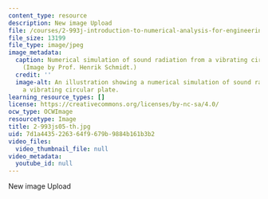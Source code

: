```yaml
---
content_type: resource
description: New image Upload
file: /courses/2-993j-introduction-to-numerical-analysis-for-engineering-13-002j-spring-2005/7d1a4435226364f9679b9884b161b3b2_2-993js05-th.jpg
file_size: 13199
file_type: image/jpeg
image_metadata:
  caption: Numerical simulation of sound radiation from a vibrating circular plate.
    (Image by Prof. Henrik Schmidt.)
  credit: ''
  image-alt: An illustration showing a numerical simulation of sound radiation from
    a vibrating circular plate.
learning_resource_types: []
license: https://creativecommons.org/licenses/by-nc-sa/4.0/
ocw_type: OCWImage
resourcetype: Image
title: 2-993js05-th.jpg
uid: 7d1a4435-2263-64f9-679b-9884b161b3b2
video_files:
  video_thumbnail_file: null
video_metadata:
  youtube_id: null
---
```

New image Upload